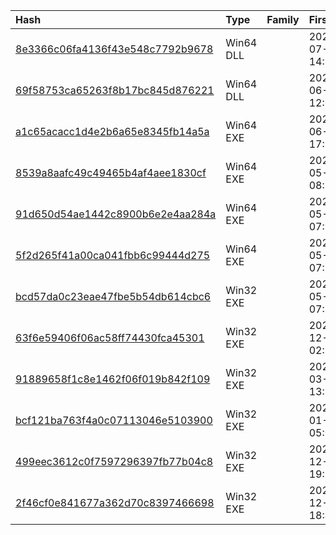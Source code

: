 |Hash|Type|Family|First_Seen|Name|
|:--|:--|:--|:--|:--|
|[8e3366c06fa4136f43e548c7792b9678](https://www.virustotal.com/gui/file/8e3366c06fa4136f43e548c7792b9678)|Win64 DLL||2022-07-21 14:25:37|combase32.dll|
|[69f58753ca65263f8b17bc845d876221](https://www.virustotal.com/gui/file/69f58753ca65263f8b17bc845d876221)|Win64 DLL||2022-06-20 12:05:55|c:\windows\system32\jvd9csier.dll|
|[a1c65acacc1d4e2b6a65e8345fb14a5a](https://www.virustotal.com/gui/file/a1c65acacc1d4e2b6a65e8345fb14a5a)|Win64 EXE||2022-06-03 17:14:49|c:\windows\system32\r59o85dzt.dll|
|[8539a8aafc49c49465b4af4aee1830cf](https://www.virustotal.com/gui/file/8539a8aafc49c49465b4af4aee1830cf)|Win64 EXE||2022-05-18 08:23:55| |
|[91d650d54ae1442c8900b6e2e4aa284a](https://www.virustotal.com/gui/file/91d650d54ae1442c8900b6e2e4aa284a)|Win64 EXE||2022-05-17 07:58:08|<CURRENT_DIR>\apchelper.sys|
|[5f2d265f41a00ca041fbb6c99444d275](https://www.virustotal.com/gui/file/5f2d265f41a00ca041fbb6c99444d275)|Win64 EXE||2022-05-17 07:57:39|sophos_jareld.exe|
|[bcd57da0c23eae47fbe5b54db614cbc6](https://www.virustotal.com/gui/file/bcd57da0c23eae47fbe5b54db614cbc6)|Win32 EXE||2022-05-17 07:56:30|app.exe|
|[63f6e59406f06ac58ff74430fca45301](https://www.virustotal.com/gui/file/63f6e59406f06ac58ff74430fca45301)|Win32 EXE||2021-12-02 02:12:37|FileZilla 3|
|[91889658f1c8e1462f06f019b842f109](https://www.virustotal.com/gui/file/91889658f1c8e1462f06f019b842f109)|Win32 EXE||2021-03-23 13:10:15|71e5d6133ab456b0b0c04ae5cec834a8|
|[bcf121ba763f4a0c07113046e5103900](https://www.virustotal.com/gui/file/bcf121ba763f4a0c07113046e5103900)|Win32 EXE||2021-01-05 05:07:09|c:\windows\system32\94a64238h.dll|
|[499eec3612c0f7597296397fb77b04c8](https://www.virustotal.com/gui/file/499eec3612c0f7597296397fb77b04c8)|Win32 EXE||2020-12-23 19:31:10|c:\windows\system32\yw9ux57mv.dll|
|[2f46cf0e841677a362d70c8397466698](https://www.virustotal.com/gui/file/2f46cf0e841677a362d70c8397466698)|Win32 EXE||2020-12-16 18:43:47|c:\windows\system32\70aojcrm9.dll|
